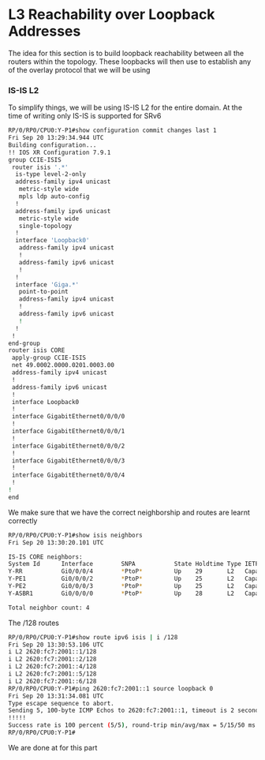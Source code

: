 # L3 Reachability over Loopback Addresses

The idea for this section is to build loopback reachability between all the routers within the topology. These loopbacks will then use to establish any of the overlay protocol that we will be using

### IS-IS L2

To simplify things, we will be using IS-IS L2 for the entire domain. At the time of writing only IS-IS is supported for SRv6

```bash
RP/0/RP0/CPU0:Y-P1#show configuration commit changes last 1
Fri Sep 20 13:29:34.944 UTC
Building configuration...
!! IOS XR Configuration 7.9.1
group CCIE-ISIS
 router isis '.*'
  is-type level-2-only
  address-family ipv4 unicast
   metric-style wide
   mpls ldp auto-config
  !
  address-family ipv6 unicast
   metric-style wide
   single-topology
  !
  interface 'Loopback0'
   address-family ipv4 unicast
   !
   address-family ipv6 unicast
   !
  !
  interface 'Giga.*'
   point-to-point
   address-family ipv4 unicast
   !
   address-family ipv6 unicast
   !      
  !
 !
end-group
router isis CORE
 apply-group CCIE-ISIS
 net 49.0002.0000.0201.0003.00
 address-family ipv4 unicast
 !
 address-family ipv6 unicast
 !
 interface Loopback0
 !
 interface GigabitEthernet0/0/0/0
 !
 interface GigabitEthernet0/0/0/1
 !
 interface GigabitEthernet0/0/0/2
 !
 interface GigabitEthernet0/0/0/3
 !
 interface GigabitEthernet0/0/0/4
 !
!         
end
```

We make sure that we have the correct neighborship and routes are learnt correctly

```bash
RP/0/RP0/CPU0:Y-P1#show isis neighbors 
Fri Sep 20 13:30:20.101 UTC

IS-IS CORE neighbors:
System Id      Interface        SNPA           State Holdtime Type IETF-NSF
Y-RR           Gi0/0/0/4        *PtoP*         Up    29       L2   Capable 
Y-PE1          Gi0/0/0/2        *PtoP*         Up    25       L2   Capable 
Y-PE2          Gi0/0/0/3        *PtoP*         Up    25       L2   Capable 
Y-ASBR1        Gi0/0/0/0        *PtoP*         Up    28       L2   Capable 

Total neighbor count: 4
```
The /128 routes

```bash
RP/0/RP0/CPU0:Y-P1#show route ipv6 isis | i /128 
Fri Sep 20 13:30:53.106 UTC
i L2 2620:fc7:2001::1/128 
i L2 2620:fc7:2001::2/128 
i L2 2620:fc7:2001::4/128 
i L2 2620:fc7:2001::5/128 
i L2 2620:fc7:2001::6/128
RP/0/RP0/CPU0:Y-P1#ping 2620:fc7:2001::1 source loopback 0
Fri Sep 20 13:31:34.081 UTC
Type escape sequence to abort.
Sending 5, 100-byte ICMP Echos to 2620:fc7:2001::1, timeout is 2 seconds:
!!!!!
Success rate is 100 percent (5/5), round-trip min/avg/max = 5/15/50 ms
RP/0/RP0/CPU0:Y-P1#
```

We are done at for this part
